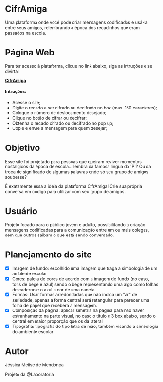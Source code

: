# CifrAmiga

Uma plataforma onde você pode criar mensagens codificadas e usá-la entre seus amigos, relembrando a época dos recadinhos que eram passados na escola.

# Página Web

Para ter acesso à plataforma, clique no link abaixo, siga as intruções e se divirta!

**[CifrAmiga](https://jessicamelise.github.io/SAP004-cipher/)**

#### Intruções:

- Acesse o site;
- Digite o recado a ser cifrado ou decifrado no box (max. 150 caracteres);
- Coloque o número de deslocamento desejado;
- Clique no botão de cifrar ou decifrar;
- Obtenha o recado cifrado ou decifrado no pop up;
- Copie e envie a mensagem para quem desejar;

# Objetivo

Esse site foi projetado para pessoas que queiram reviver momentos nostalgicos da época de escola... lembra da famosa lingua do 'P'? Ou da troca de significado de algumas palavras onde só seu grupo de amigos soubesse? 

É exatamente essa a ideia da plataforma CifrAmiga! Crie sua própria conversa em código para utilizar com seu grupo de amigos.

# Usuário

Projeto focado para o público jovem e adulto, possibilitando a criação mensagens codificadas para a comunicação entre um ou mais colegas, sem que outros saibam o que está sendo conversado.

# Planejamento do site

- [x] Imagem de fundo: escolhido uma imagem que traga a simbologia de um ambiente escolar
- [x] Cores: paleta de cores de acordo com a imagem de fundo (no caso, tons de bege e azul) sendo o bege representando uma algo como folhas de caderno e o azul a cor de uma caneta.
- [x] Formas: Usar formas arredondadas que não indica um "ar" de seriedade, apenas a forma central será retangular para parecer uma folha de papel que receberá a mensagem.
- [x] Composição da página: aplicar simetria na página para não haver estranhamento na parte visual, no caso o titulo e 3 box abaixo, sendo o central em maior proporção que os da lateral
- [x] Tipográfia: tipografia do tipo letra de mão, também visando a simbologia do ambiente escolar

# Autor
Jéssica Melise de Mendonça

Projeto da @Laboratoria